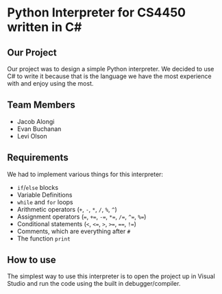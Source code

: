 # Python Interpreter for CS4450 written in C#

## Our Project

Our project was to design a simple Python interpreter. 
We decided to use C# to write it because that is the language we have the most experience with and enjoy using the most. 

## Team Members

- Jacob Alongi
- Evan Buchanan
- Levi Olson

## Requirements

We had to implement various things for this interpreter:

- `if`/`else` blocks
- Variable Definitions
- `while` and `for` loops
- Arithmetic operators (`+`, `-`, `*`, `/`, `%`, `^`)
- Assignment operators (`=`, `+=`, `-=`, `*=`, `/=`, `^=`, `%=`)
- Conditional statements (`<`, `<=`, `>`, `>=`, `==`, `!=`)
- Comments, which are everything after `#`
- The function `print`

## How to use

The simplest way to use this interpreter is to open the project up in Visual Studio and run the code using the built in debugger/compiler.
